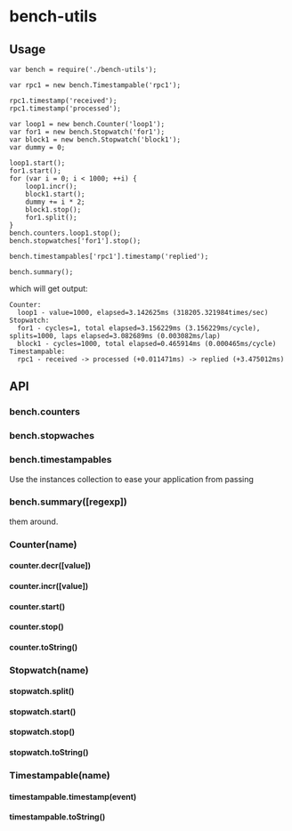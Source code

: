 # bench-utils

## Usage
```
var bench = require('./bench-utils');

var rpc1 = new bench.Timestampable('rpc1');

rpc1.timestamp('received');
rpc1.timestamp('processed');

var loop1 = new bench.Counter('loop1');
var for1 = new bench.Stopwatch('for1');
var block1 = new bench.Stopwatch('block1');
var dummy = 0;

loop1.start();
for1.start();
for (var i = 0; i < 1000; ++i) {
    loop1.incr();
    block1.start();
    dummy += i * 2;
    block1.stop();
    for1.split();
}
bench.counters.loop1.stop();
bench.stopwatches['for1'].stop();

bench.timestampables['rpc1'].timestamp('replied');

bench.summary();
```
which will get output:
```
Counter:
  loop1 - value=1000, elapsed=3.142625ms (318205.321984times/sec)
Stopwatch:
  for1 - cycles=1, total elapsed=3.156229ms (3.156229ms/cycle), splits=1000, laps elapsed=3.082689ms (0.003082ms/lap)
  block1 - cycles=1000, total elapsed=0.465914ms (0.000465ms/cycle)
Timestampable:
  rpc1 - received -> processed (+0.011471ms) -> replied (+3.475012ms)
```

## API
### bench.counters
### bench.stopwaches
### bench.timestampables
Use the instances collection to ease your application from passing
### bench.summary([regexp])
them around.
### Counter(name)
#### counter.decr([value])
#### counter.incr([value])
#### counter.start()
#### counter.stop()
#### counter.toString()
### Stopwatch(name)
#### stopwatch.split()
#### stopwatch.start()
#### stopwatch.stop()
#### stopwatch.toString()
### Timestampable(name)
#### timestampable.timestamp(event)
#### timestampable.toString()

